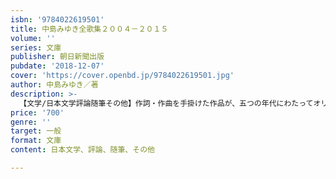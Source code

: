 ```yaml
---
isbn: '9784022619501'
title: 中島みゆき全歌集２００４－２０１５
volume: ''
series: 文庫
publisher: 朝日新聞出版
pubdate: '2018-12-07'
cover: 'https://cover.openbd.jp/9784022619501.jpg'
author: 中島みゆき／著
description: >-
  【文学/日本文学評論随筆その他】作詞・作曲を手掛けた作品が、五つの年代にわたってオリコンシングルチャート１位を獲得している唯一無二のアーティスト・中島みゆき。朝ドラの主題歌として大ヒットした「麦の唄」などを網羅した全183曲の歌詞を収録する歌詞集第３弾。
price: '700'
genre: ''
target: 一般
format: 文庫
content: 日本文学、評論、随筆、その他

---
```

